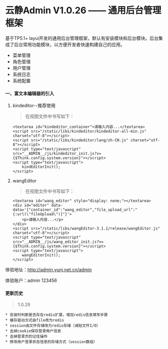 云静Admin V1.0.26 —— 通用后台管理框架
===============

基于TP5.1+ layui开发的通用后台管理框架，默认有安装模块和后台模块。后台集成了后台常用功能模块，以方便开发者快速构建自己的应用。

+ 菜单管理
+ 角色管理
+ 用户管理
+ 系统日志
+ 系统配置

#### 一、富文本编辑器的引入

1. kindeditor--推荐使用
    > 在视图文件中书写如下：
    ```
    <textarea id="kindeditor_container">请输入内容...</textarea>
    <script src="/static/libs/kindeditor/kindeditor-all-min.js" charset="utf-8"></script>
    <script src="/static/libs/kindeditor/lang/zh-CN.js" charset="utf-8"></script>
    <script type="text/javascript" src="__ADMIN__/js/kindeditor_init.js?v={$Think.config.system.version}"></script>
    <script type="text/javascript">
        kindEditorInit();
    </script>
    ```

2. wangEditor
    > 在视图文件中书写如下：
    ```
    <textarea id="wang_editor" style="display: none;"></textarea>
    <div id="editor" data-data='{"container_id":"wang_editor","file_upload_url":"{:url(\"fileUpload\")}"}'>
        <p>请输入内容...</p>
    </div>
    <script src="/static/libs/wangEditor-3.1.1/release/wangEditor.js" charset="utf-8"></script>
    <script type="text/javascript" src="__ADMIN__/js/wang_editor_init.js?v={$Think.config.system.version}"></script>
    <script type="text/javascript">
        wangEditorInit();
    </script>
    ```

体验地址：[http://admin.yunj.net.cn/admin ](http://admin.yunj.net.cn/admin)

体验账户：admin 123456

#### 更新历史

> 1.0.26

    * 安装时判断是否存在redis扩展，增加redis信息填写步骤
    * 缓存驱动方式由file改为redis
    * session由文件存储改为redis存储（减轻文件I/O）
    * 去掉cookie保存登录用户信息
    * 去掉登录页的记住操作
    * 修改用户登录状态信息的存储方式（session数组）
